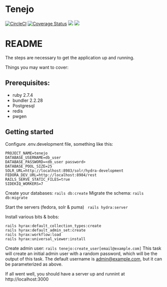 # Tenejo
[![CircleCI](https://circleci.com/gh/curationexperts/tenejo/tree/main.svg?style=svg)](https://circleci.com/gh/curationexperts/tenejo/tree/main)
[![Coverage Status](https://coveralls.io/repos/github/curationexperts/tenejo/badge.svg?branch=main)](https://coveralls.io/github/curationexperts/tenejo?branch=main)
<a href="https://codeclimate.com/github/curationexperts/tenejo/maintainability"><img src="https://api.codeclimate.com/v1/badges/15df0093a42d8012885a/maintainability" /></a>
<a href="https://codeclimate.com/github/curationexperts/tenejo/test_coverage"><img src="https://api.codeclimate.com/v1/badges/15df0093a42d8012885a/test_coverage" /></a>

# README

The steps are necessary to get the
application up and running.


Things you may want to cover:

## Prerequisites:

* ruby 2.7.4
* bundler 2.2.28
* Postgresql
* redis
* pwgen

## Getting started

Configure .env.development file, something like this:
```
PROJECT_NAME=tenejo
DATABASE_USERNAME=db_user
DATABASE_PASSWORD=<db_user password>
DATABASE_POOL_SIZE=25
SOLR_URL=http://localhost:8983/solr/hydra-development
FEDORA_DEV_URL=http://localhost:8984/rest
RAILS_SERVE_STATIC_FILES=true
SIDEKIQ_WORKERS=7
```
Create your databases:
```rails db:create```
Migrate the schema:
```rails db:migrate```

Start the servers (fedora, solr & puma)
``` rails hydra:server```

Install various bits & bobs:
```shell
rails hyrax:default_collection_types:create
rails hyrax:default_admin_set:create
rails hyrax:workflow:load
rails hyrax:universal_viewer:install
```

Create admin user:
```rails tenejo:create_user[email@example.com]```
This task will create an initial admin user with a random password, which will be the output of this task.
The default username is admin@example.com, but it can be parameterized as above.


If all went well, you should have a server up and runnint at http://localhost:3000
